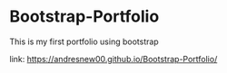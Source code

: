 # Bootstrap-Portfolio

This is my first portfolio using bootstrap

link: https://andresnew00.github.io/Bootstrap-Portfolio/
